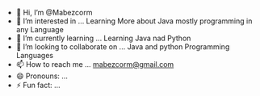 - 👋 Hi, I’m @Mabezcorm
- 👀 I’m interested in ... Learning More about Java mostly programming in any Language
- 🌱 I’m currently learning ... Learning Java nad Python
- 💞️ I’m looking to collaborate on ... Java and python Programming Languages
- 📫 How to reach me ... mabezcorm@gmail.com
- 😄 Pronouns: ...
- ⚡ Fun fact: ...

<!---
Mabezcorm/Mabezcorm is a ✨ special ✨ repository because its `README.md` (this file) appears on your GitHub profile.
You can click the Preview link to take a look at your changes.
--->
